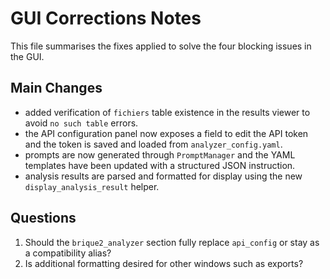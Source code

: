 # GUI Corrections Notes

This file summarises the fixes applied to solve the four blocking issues in the GUI.

## Main Changes
- added verification of `fichiers` table existence in the results viewer to avoid
  `no such table` errors.
- the API configuration panel now exposes a field to edit the API token and the
  token is saved and loaded from `analyzer_config.yaml`.
- prompts are now generated through `PromptManager` and the YAML templates have
  been updated with a structured JSON instruction.
- analysis results are parsed and formatted for display using the new
  `display_analysis_result` helper.

## Questions
1. Should the `brique2_analyzer` section fully replace `api_config` or stay as a
   compatibility alias?
2. Is additional formatting desired for other windows such as exports?

